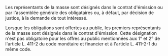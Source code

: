 Les représentants de la masse sont désignés dans le contrat d'émission ou par l'assemblée générale des obligataires ou, à défaut, par décision de justice, à la demande de tout intéressé.

Lorsque les obligations sont offertes au public, les premiers représentants de la masse sont désignés dans le contrat d'émission. Cette désignation n'est pas obligatoire pour les offres au public mentionnées aux 1° et 2° de l'article L. 411-2 du code monétaire et financier et à l'article L. 411-2-1 du même code.
